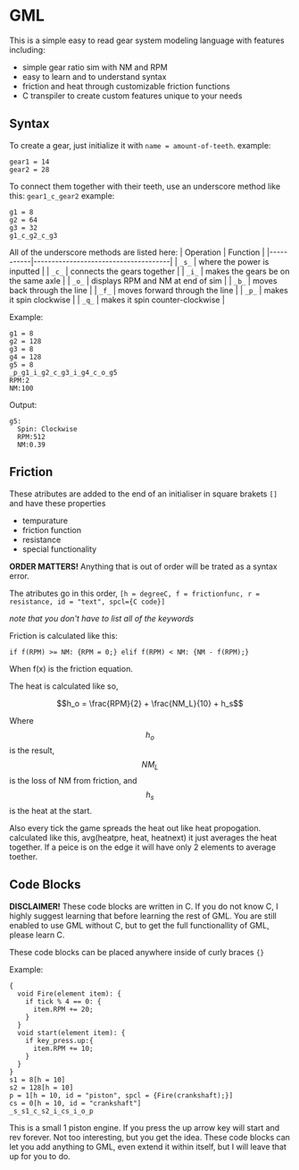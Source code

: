 # GML
This is a simple easy to read gear system modeling language with features including:
- simple gear ratio sim with NM and RPM
- easy to learn and to understand syntax
- friction and heat through customizable friction functions
- C transpiler to create custom features unique to your needs

## Syntax
To create a gear, just initialize it with ```name = amount-of-teeth```. 
example: 
``` GML
gear1 = 14
gear2 = 28
```
To connect them together with their teeth, use an underscore method like this: ```gear1_c_gear2```
example:
``` GML
g1 = 8
g2 = 64
g3 = 32
g1_c_g2_c_g3
```
All of the underscore methods are listed here:
| Operation | Function                             |
|-----------|--------------------------------------|
| `_s_`     | where the power is inputted          |
| `_c_`     | connects the gears together          |
| `_i_`     | makes the gears be on the same axle  |
| `_o_`     | displays RPM and NM at end of sim    |
| `_b_`     | moves back through the line          |
| `_f_`     | moves forward through the line       |
| `_p_`     | makes it spin clockwise              |
| `_q_`     | makes it spin counter-clockwise      |

Example:
``` GML
g1 = 8
g2 = 128
g3 = 8
g4 = 128
g5 = 8
_p_g1_i_g2_c_g3_i_g4_c_o_g5
RPM:2
NM:100
```
Output:
``` GML
g5:
  Spin: Clockwise
  RPM:512
  NM:0.39
```
## Friction
These atributes are added to the end of an initialiser in square brakets ```[]``` and have these properties

- tempurature
- friction function
- resistance
- special functionality

**ORDER MATTERS!** Anything that is out of order will be trated as a syntax error.

The atributes go in this order, ```[h = degreeC, f = frictionfunc, r = resistance, id = "text", spcl={C code}]```

*note that you don't have to list all of the keywords*

Friction is calculated like this:

```if f(RPM) >= NM: {RPM = 0;} elif f(RPM) < NM: {NM - f(RPM);}```

When f(x) is the friction equation.

The heat is calculated like so, 

$$h_o = \frac{RPM}{2} + \frac{NM_L}{10} + h_s$$

Where $$h_o$$ is the result, $$NM_L$$ is the loss of NM from friction, and $$h_s$$ is the heat at the start.

Also every tick the game spreads the heat out like heat propogation. calculated like this, avg(heatpre, heat, heatnext) it just averages the heat together.
If a peice is on the edge it will have only 2 elements to average toether.

## Code Blocks

**DISCLAIMER!** These code blocks are written in C. If you do not know C, I highly suggest learning that before learning the rest of GML. 
You are still enabled to use GML without C, but to get the full functionallity of GML, please learn C.

These code blocks can be placed anywhere inside of curly braces `{}`

Example:

``` GML
{
  void Fire(element item): {
    if tick % 4 == 0: {
      item.RPM += 20;
    }
  }
  void start(element item): {
    if key_press.up:{
      item.RPM += 10;
    }
  }
}
s1 = 8[h = 10]
s2 = 128[h = 10]
p = 1[h = 10, id = "piston", spcl = {Fire(crankshaft);}]
cs = 0[h = 10, id = "crankshaft"]
_s_s1_c_s2_i_cs_i_o_p
```

This is a small 1 piston engine. If you press the up arrow key will start and rev forever. Not too interesting, but you get the idea.
These code blocks can let you add anything to GML, even extend it within itself, but I will leave that up for you to do.
